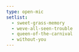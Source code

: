 ```yaml
---
type: open-mic
setlist:
  - sweet-grass-memory
  - weve-all-seen-trouble
  - queen-of-the-carnival
  - without-you
---
```


